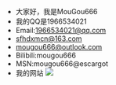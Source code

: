 - 大家好，我是MouGou666
- 我的QQ是1966534021
- Email:1966534021@qq.com
- sfhdxmcn@163.com
- mougou666@outlook.com
- Bilibili:mougou666
- MSN:mougou666@escargot
- 我的网站
![](https://mougou666.github.io)
